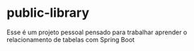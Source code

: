 # public-library
Esse é um projeto pessoal pensado para trabalhar aprender o relacionamento de tabelas com Spring Boot
